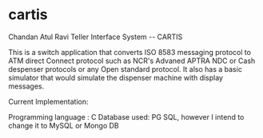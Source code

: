 cartis
======

Chandan Atul Ravi Teller Interface System -- CARTIS

This is a switch application that converts ISO 8583 messaging protocol to ATM direct Connect protocol such as NCR's Advaned APTRA NDC or Cash despenser protocols or any Open standard protocol. It also has a basic simulator that would simulate the dispenser machine with display messages.

Current Implementation:

Programming language : C
Database used: PG SQL, however I intend to change it to MySQL or Mongo DB

